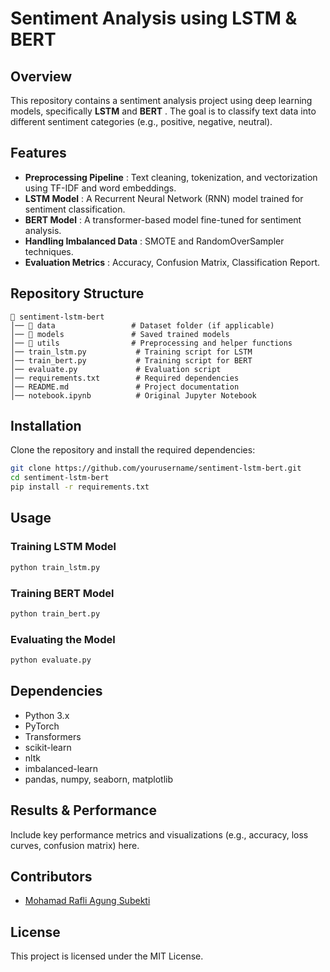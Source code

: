 # Sentiment Analysis using LSTM & BERT

## Overview

This repository contains a sentiment analysis project using deep learning models, specifically **LSTM** and  **BERT** . The goal is to classify text data into different sentiment categories (e.g., positive, negative, neutral).

## Features

* **Preprocessing Pipeline** : Text cleaning, tokenization, and vectorization using TF-IDF and word embeddings.
* **LSTM Model** : A Recurrent Neural Network (RNN) model trained for sentiment classification.
* **BERT Model** : A transformer-based model fine-tuned for sentiment analysis.
* **Handling Imbalanced Data** : SMOTE and RandomOverSampler techniques.
* **Evaluation Metrics** : Accuracy, Confusion Matrix, Classification Report.

## Repository Structure

```
📂 sentiment-lstm-bert
│── 📂 data                 # Dataset folder (if applicable)
│── 📂 models               # Saved trained models
│── 📂 utils                # Preprocessing and helper functions
│── train_lstm.py           # Training script for LSTM
│── train_bert.py           # Training script for BERT
│── evaluate.py             # Evaluation script
│── requirements.txt        # Required dependencies
│── README.md               # Project documentation
│── notebook.ipynb          # Original Jupyter Notebook
```

## Installation

Clone the repository and install the required dependencies:

```bash
git clone https://github.com/yourusername/sentiment-lstm-bert.git
cd sentiment-lstm-bert
pip install -r requirements.txt
```

## Usage

### Training LSTM Model

```bash
python train_lstm.py
```

### Training BERT Model

```bash
python train_bert.py
```

### Evaluating the Model

```bash
python evaluate.py
```

## Dependencies

* Python 3.x
* PyTorch
* Transformers
* scikit-learn
* nltk
* imbalanced-learn
* pandas, numpy, seaborn, matplotlib

## Results & Performance

Include key performance metrics and visualizations (e.g., accuracy, loss curves, confusion matrix) here.

## Contributors

* [Mohamad Rafli Agung Subekti](https://github.com/raflisbk)

## License

This project is licensed under the MIT License.
